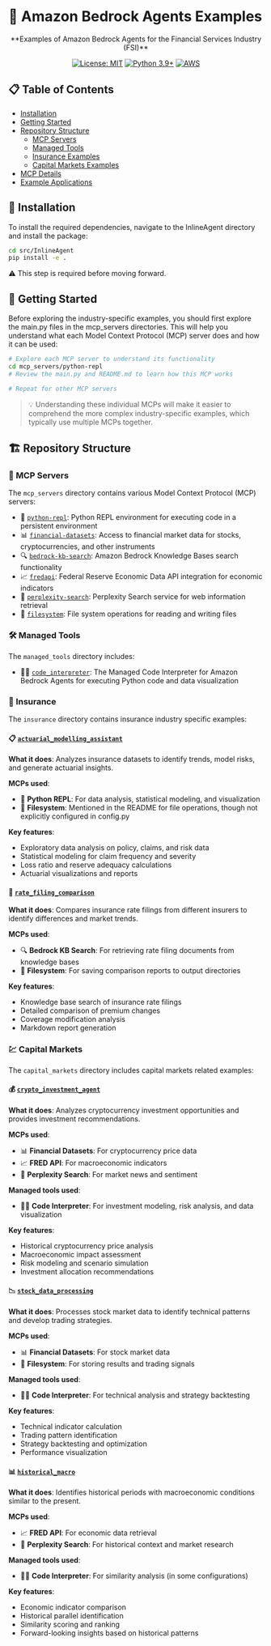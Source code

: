 # 🤖 Amazon Bedrock Agents Examples

<div align="center">
  **Examples of Amazon Bedrock Agents for the Financial Services Industry (FSI)**
  
  [![License: MIT](https://img.shields.io/badge/License-MIT-yellow.svg)](https://opensource.org/licenses/MIT)
  [![Python 3.9+](https://img.shields.io/badge/python-3.9+-blue.svg)](https://www.python.org/downloads/)
  [![AWS](https://img.shields.io/badge/AWS-%23FF9900.svg?style=flat&logo=amazon-aws&logoColor=white)](https://aws.amazon.com/)
</div>

## 📋 Table of Contents
- [Installation](#-installation)
- [Getting Started](#-getting-started)
- [Repository Structure](#-repository-structure)
  - [MCP Servers](#-mcp-servers)
  - [Managed Tools](#-managed-tools)
  - [Insurance Examples](#-insurance)
  - [Capital Markets Examples](#-capital-markets)
- [MCP Details](#-mcp-details)
- [Example Applications](#-example-applications)

## 🔧 Installation

To install the required dependencies, navigate to the InlineAgent directory and install the package:

```bash
cd src/InlineAgent
pip install -e .
```
⚠️ This step is required before moving forward.

## 🚀 Getting Started

Before exploring the industry-specific examples, you should first explore the main.py files in the mcp_servers directories. This will help you understand what each Model Context Protocol (MCP) server does and how it can be used:

```bash
# Explore each MCP server to understand its functionality
cd mcp_servers/python-repl
# Review the main.py and README.md to learn how this MCP works

# Repeat for other MCP servers
```

> 💡 Understanding these individual MCPs will make it easier to comprehend the more complex industry-specific examples, which typically use multiple MCPs together.

## 🏗️ Repository Structure

### 🔌 MCP Servers

The `mcp_servers` directory contains various Model Context Protocol (MCP) servers:

- 🐍 [`python-repl`](./mcp_servers/python-repl): Python REPL environment for executing code in a persistent environment
- 📊 [`financial-datasets`](./mcp_servers/financial-datasets): Access to financial market data for stocks, cryptocurrencies, and other instruments
- 🔍 [`bedrock-kb-search`](./mcp_servers/bedrock-kb-search): Amazon Bedrock Knowledge Bases search functionality
- 📈 [`fredapi`](./mcp_servers/fredapi): Federal Reserve Economic Data API integration for economic indicators
- 🔎 [`perplexity-search`](./mcp_servers/perplexity-search): Perplexity Search service for web information retrieval
- 📁 [`filesystem`](./mcp_servers/filesystem): File system operations for reading and writing files

### 🛠️ Managed Tools

The `managed_tools` directory includes:

- 👨‍💻 [`code_interpreter`](./managed_tools/code_interpreter): The Managed Code Interpreter for Amazon Bedrock Agents for executing Python code and data visualization

### 🏥 Insurance

The `insurance` directory contains insurance industry specific examples:

#### 📋 [`actuarial_modelling_assistant`](./insurance/actuarial_modelling_assistant)

**What it does**: Analyzes insurance datasets to identify trends, model risks, and generate actuarial insights.

**MCPs used**:
- 🐍 **Python REPL**: For data analysis, statistical modeling, and visualization
- 📁 **Filesystem**: Mentioned in the README for file operations, though not explicitly configured in config.py

**Key features**:
- Exploratory data analysis on policy, claims, and risk data
- Statistical modeling for claim frequency and severity
- Loss ratio and reserve adequacy calculations
- Actuarial visualizations and reports

#### 📝 [`rate_filing_comparison`](./insurance/rate_filing_comparison)

**What it does**: Compares insurance rate filings from different insurers to identify differences and market trends.

**MCPs used**:
- 🔍 **Bedrock KB Search**: For retrieving rate filing documents from knowledge bases
- 📁 **Filesystem**: For saving comparison reports to output directories

**Key features**:
- Knowledge base search of insurance rate filings
- Detailed comparison of premium changes
- Coverage modification analysis
- Markdown report generation

### 💹 Capital Markets

The `capital_markets` directory includes capital markets related examples:

#### 💰 [`crypto_investment_agent`](./capital_markets/crypto_investment_agent)

**What it does**: Analyzes cryptocurrency investment opportunities and provides investment recommendations.

**MCPs used**:
- 📊 **Financial Datasets**: For cryptocurrency price data
- 📈 **FRED API**: For macroeconomic indicators
- 🔎 **Perplexity Search**: For market news and sentiment

**Managed tools used**:
- 👨‍💻 **Code Interpreter**: For investment modeling, risk analysis, and data visualization

**Key features**:
- Historical cryptocurrency price analysis
- Macroeconomic impact assessment
- Risk modeling and scenario simulation
- Investment allocation recommendations

#### 📉 [`stock_data_processing`](./capital_markets/stock_data_processing)

**What it does**: Processes stock market data to identify technical patterns and develop trading strategies.

**MCPs used**:
- 📊 **Financial Datasets**: For stock market data
- 📁 **Filesystem**: For storing results and trading signals

**Managed tools used**:
- 👨‍💻 **Code Interpreter**: For technical analysis and strategy backtesting

**Key features**:
- Technical indicator calculation
- Trading pattern identification
- Strategy backtesting and optimization
- Performance visualization

#### 📊 [`historical_macro`](./capital_markets/historical_macro)

**What it does**: Identifies historical periods with macroeconomic conditions similar to the present.

**MCPs used**:
- 📈 **FRED API**: For economic data retrieval
- 🔎 **Perplexity Search**: For historical context and market research

**Managed tools used**:
- 👨‍💻 **Code Interpreter**: For similarity analysis (in some configurations)

**Key features**:
- Economic indicator comparison
- Historical parallel identification
- Similarity scoring and ranking
- Forward-looking insights based on historical patterns

